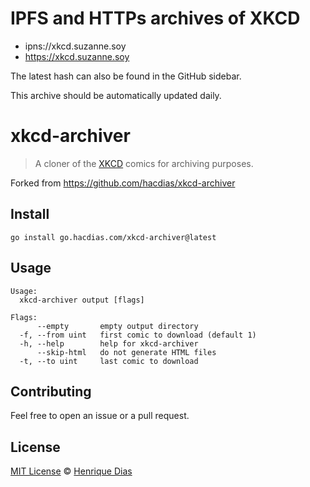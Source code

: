 # IPFS and HTTPs archives of XKCD

* ipns://xkcd.suzanne.soy
* https://xkcd.suzanne.soy

The latest hash can also be found in the GitHub sidebar.

This archive should be automatically updated daily.

# xkcd-archiver

> A cloner of the [XKCD](https://xkcd.com/) comics for archiving purposes.

Forked from https://github.com/hacdias/xkcd-archiver

## Install

```
go install go.hacdias.com/xkcd-archiver@latest
```

## Usage

```
Usage:
  xkcd-archiver output [flags]

Flags:
      --empty       empty output directory
  -f, --from uint   first comic to download (default 1)
  -h, --help        help for xkcd-archiver
      --skip-html   do not generate HTML files
  -t, --to uint     last comic to download
```

## Contributing

Feel free to open an issue or a pull request.

## License

[MIT License](LICENSE) © [Henrique Dias](https://hacdias.com)
